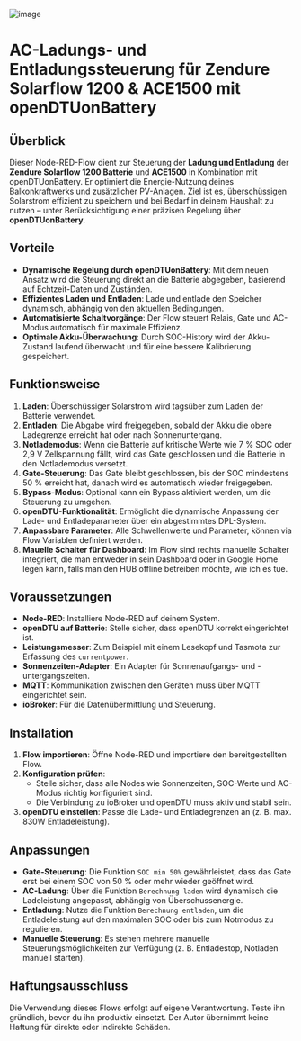 ![image](https://github.com/user-attachments/assets/b3986f93-cd40-4db7-873f-593505ebe415)

# AC-Ladungs- und Entladungssteuerung für Zendure Solarflow 1200 & ACE1500 mit openDTUonBattery

## Überblick

Dieser Node-RED-Flow dient zur Steuerung der **Ladung und Entladung** der **Zendure Solarflow 1200 Batterie** und **ACE1500** in Kombination mit openDTUonBattery. Er optimiert die Energie-Nutzung deines Balkonkraftwerks und zusätzlicher PV-Anlagen. Ziel ist es, überschüssigen Solarstrom effizient zu speichern und bei Bedarf in deinem Haushalt zu nutzen – unter Berücksichtigung einer präzisen Regelung über **openDTUonBattery**.

## Vorteile

- **Dynamische Regelung durch openDTUonBattery**: Mit dem neuen Ansatz wird die Steuerung direkt an die Batterie abgegeben, basierend auf Echtzeit-Daten und Zuständen.
- **Effizientes Laden und Entladen**: Lade und entlade den Speicher dynamisch, abhängig von den aktuellen Bedingungen.
- **Automatisierte Schaltvorgänge**: Der Flow steuert Relais, Gate und AC-Modus automatisch für maximale Effizienz.
- **Optimale Akku-Überwachung**: Durch SOC-History wird der Akku-Zustand laufend überwacht und für eine bessere Kalibrierung gespeichert.

## Funktionsweise

1. **Laden**: Überschüssiger Solarstrom wird tagsüber zum Laden der Batterie verwendet.
2. **Entladen**: Die Abgabe wird freigegeben, sobald der Akku die obere Ladegrenze erreicht hat oder nach Sonnenuntergang.
3. **Notlademodus**: Wenn die Batterie auf kritische Werte wie 7 % SOC oder 2,9 V Zellspannung fällt, wird das Gate geschlossen und die Batterie in den Notlademodus versetzt.
4. **Gate-Steuerung**: Das Gate bleibt geschlossen, bis der SOC mindestens 50 % erreicht hat, danach wird es automatisch wieder freigegeben.
5. **Bypass-Modus**: Optional kann ein Bypass aktiviert werden, um die Steuerung zu umgehen.
6. **openDTU-Funktionalität**: Ermöglicht die dynamische Anpassung der Lade- und Entladeparameter über ein abgestimmtes DPL-System.
7. **Anpassbare Parameter**: Alle Schwellenwerte und Parameter, können via Flow Variablen definiert werden.
8. **Mauelle Schalter für Dashboard**: Im Flow sind rechts manuelle Schalter integriert, die man entweder in sein Dashboard oder in Google Home legen kann, falls man den HUB offline betreiben möchte, wie ich es tue. 

## Voraussetzungen

- **Node-RED**: Installiere Node-RED auf deinem System.
- **openDTU auf Batterie**: Stelle sicher, dass openDTU korrekt eingerichtet ist.
- **Leistungsmesser**: Zum Beispiel mit einem Lesekopf und Tasmota zur Erfassung des `currentpower`.
- **Sonnenzeiten-Adapter**: Ein Adapter für Sonnenaufgangs- und -untergangszeiten.
- **MQTT**: Kommunikation zwischen den Geräten muss über MQTT eingerichtet sein.
- **ioBroker**: Für die Datenübermittlung und Steuerung.

## Installation

1. **Flow importieren**: Öffne Node-RED und importiere den bereitgestellten Flow.
2. **Konfiguration prüfen**:
   - Stelle sicher, dass alle Nodes wie Sonnenzeiten, SOC-Werte und AC-Modus richtig konfiguriert sind.
   - Die Verbindung zu ioBroker und openDTU muss aktiv und stabil sein.
3. **openDTU einstellen**: Passe die Lade- und Entladegrenzen an (z. B. max. 830W Entladeleistung).

## Anpassungen

- **Gate-Steuerung**: Die Funktion `SOC min 50%` gewährleistet, dass das Gate erst bei einem SOC von 50 % oder mehr wieder geöffnet wird.
- **AC-Ladung**: Über die Funktion `Berechnung laden` wird dynamisch die Ladeleistung angepasst, abhängig von Überschussenergie.
- **Entladung**: Nutze die Funktion `Berechnung entladen`, um die Entladeleistung auf den maximalen SOC oder bis zum Notmodus zu regulieren.
- **Manuelle Steuerung**: Es stehen mehrere manuelle Steuerungsmöglichkeiten zur Verfügung (z. B. Entladestop, Notladen manuell starten).

## Haftungsausschluss

Die Verwendung dieses Flows erfolgt auf eigene Verantwortung. Teste ihn gründlich, bevor du ihn produktiv einsetzt. Der Autor übernimmt keine Haftung für direkte oder indirekte Schäden.
